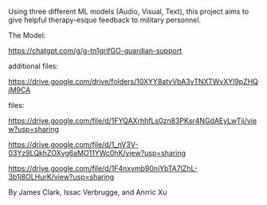 Using three different ML models (Audio, Visual, Text), this project aims to give helpful therapy-esque feedback to military personnel.

The Model:

https://chatgpt.com/g/g-tn1grifGO-guardian-support


additional files:

https://drive.google.com/drive/folders/10XYY8atvVbA3vTNXTWvXYl9pZHQjM9CA

files:

https://drive.google.com/file/d/1FYQAXrhhfLs0zn83PKsr4NGdAEyLwTji/view?usp=sharing

https://drive.google.com/file/d/1_nV3V-03Yz9LQkhZOXvg6aMO11YWc0hK/view?usp=sharing

https://drive.google.com/file/d/1F4nxvmb90njYbTA7lZhL-3b1j8OLHurK/view?usp=sharing

By James Clark, Issac Verbrugge, and Anrric Xu
